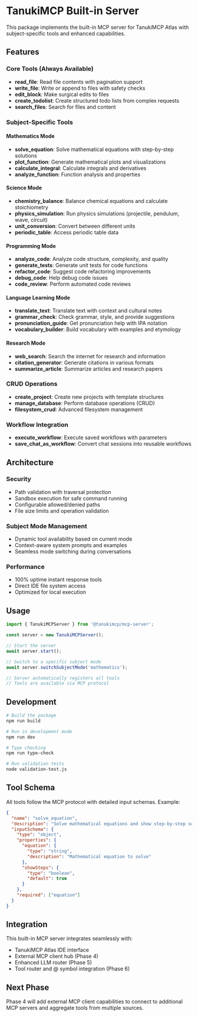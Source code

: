 # TanukiMCP Built-in Server

This package implements the built-in MCP server for TanukiMCP Atlas with subject-specific tools and enhanced capabilities.

## Features

### Core Tools (Always Available)
- **read_file**: Read file contents with pagination support
- **write_file**: Write or append to files with safety checks  
- **edit_block**: Make surgical edits to files
- **create_todolist**: Create structured todo lists from complex requests
- **search_files**: Search for files and content

### Subject-Specific Tools

#### Mathematics Mode
- **solve_equation**: Solve mathematical equations with step-by-step solutions
- **plot_function**: Generate mathematical plots and visualizations
- **calculate_integral**: Calculate integrals and derivatives
- **analyze_function**: Function analysis and properties

#### Science Mode
- **chemistry_balance**: Balance chemical equations and calculate stoichiometry
- **physics_simulation**: Run physics simulations (projectile, pendulum, wave, circuit)
- **unit_conversion**: Convert between different units
- **periodic_table**: Access periodic table data

#### Programming Mode
- **analyze_code**: Analyze code structure, complexity, and quality
- **generate_tests**: Generate unit tests for code functions
- **refactor_code**: Suggest code refactoring improvements
- **debug_code**: Help debug code issues
- **code_review**: Perform automated code reviews

#### Language Learning Mode
- **translate_text**: Translate text with context and cultural notes
- **grammar_check**: Check grammar, style, and provide suggestions
- **pronunciation_guide**: Get pronunciation help with IPA notation
- **vocabulary_builder**: Build vocabulary with examples and etymology

#### Research Mode
- **web_search**: Search the internet for research and information
- **citation_generator**: Generate citations in various formats
- **summarize_article**: Summarize articles and research papers

### CRUD Operations
- **create_project**: Create new projects with template structures
- **manage_database**: Perform database operations (CRUD)
- **filesystem_crud**: Advanced filesystem management

### Workflow Integration
- **execute_workflow**: Execute saved workflows with parameters
- **save_chat_as_workflow**: Convert chat sessions into reusable workflows

## Architecture

### Security
- Path validation with traversal protection
- Sandbox execution for safe command running
- Configurable allowed/denied paths
- File size limits and operation validation

### Subject Mode Management
- Dynamic tool availability based on current mode
- Context-aware system prompts and examples
- Seamless mode switching during conversations

### Performance
- 100% uptime instant response tools
- Direct IDE file system access
- Optimized for local execution

## Usage

```typescript
import { TanukiMCPServer } from '@tanukimcp/mcp-server';

const server = new TanukiMCPServer();

// Start the server
await server.start();

// Switch to a specific subject mode
await server.switchSubjectMode('mathematics');

// Server automatically registers all tools
// Tools are available via MCP protocol
```

## Development

```bash
# Build the package
npm run build

# Run in development mode
npm run dev

# Type checking
npm run type-check

# Run validation tests
node validation-test.js
```

## Tool Schema

All tools follow the MCP protocol with detailed input schemas. Example:

```json
{
  "name": "solve_equation",
  "description": "Solve mathematical equations and show step-by-step solutions",
  "inputSchema": {
    "type": "object",
    "properties": {
      "equation": {
        "type": "string",
        "description": "Mathematical equation to solve"
      },
      "showSteps": {
        "type": "boolean",
        "default": true
      }
    },
    "required": ["equation"]
  }
}
```

## Integration

This built-in MCP server integrates seamlessly with:
- TanukiMCP Atlas IDE interface
- External MCP client hub (Phase 4)
- Enhanced LLM router (Phase 5)
- Tool router and @ symbol integration (Phase 6)

## Next Phase

Phase 4 will add external MCP client capabilities to connect to additional MCP servers and aggregate tools from multiple sources.